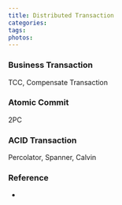 ```yaml
---
title: Distributed Transaction
categories:
tags:
photos:
---
```


> 

<!-- more -->

### Business Transaction
TCC, Compensate Transaction

### Atomic Commit
2PC

### ACID Transaction
Percolator, Spanner, Calvin

<!-- the diff between consensus, resolving conflict, and acid transaction? -->

### Reference
- []()